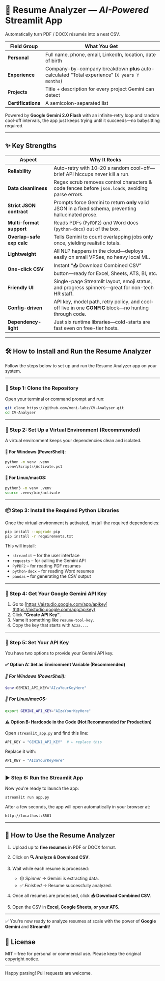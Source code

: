 # 📄 Resume Analyzer — *AI-Powered* Streamlit App

Automatically turn  PDF / DOCX résumés into a neat CSV.

| Field Group     | What You Get                                                                                         |
|-----------------|-------------------------------------------------------------------------------------------------------|
| **Personal**    | Full name, phone, email, LinkedIn, location, date of birth                                            |
| **Experience**  | Company-by-company breakdown **plus** auto-calculated “Total experience” (`X years Y months`)         |
| **Projects**    | Title + description for every project Gemini can detect                                               |
| **Certifications** | A semicolon-separated list                                                                         |

Powered by **Google Gemini 2.0 Flash** with an infinite-retry loop and random cool-off intervals, the app just keeps trying until it succeeds—no babysitting required.

---

## ✨ Key Strengths

| Aspect                    | Why It Rocks                                                                                                      |
|---------------------------|--------------------------------------------------------------------------------------------------------------------|
| **Reliability**           | Auto-retry with 10–20 s random cool-off—brief API hiccups never kill a run.                                        |
| **Data cleanliness**      | Regex scrub removes control characters & code fences before `json.loads`, avoiding parse errors.                   |
| **Strict JSON contract**  | Prompts force Gemini to return **only** valid JSON in a fixed schema, preventing hallucinated prose.               |
| **Multi-format support**  | Reads PDFs (`PyPDF2`) *and* Word docs (`python-docx`) out of the box.                                              |
| **Overlap-safe exp calc** | Tells Gemini to count overlapping jobs only once, yielding realistic totals.                                       |
| **Lightweight**           | All NLP happens in the cloud—deploys easily on small VPSes, no heavy local ML.                                     |
| **One-click CSV**         | Instant “📥 Download Combined CSV” button—ready for Excel, Sheets, ATS, BI, etc.                                   |
| **Friendly UI**           | Single-page Streamlit layout, emoji status, and progress spinners—great for non-tech HR staff.                     |
| **Config-driven**         | API key, model path, retry policy, and cool-off live in one **CONFIG** block—no hunting through code.              |
| **Dependency-light**      | Just six runtime libraries—cold-starts are fast even on free-tier hosts.                                           |

---

## 🛠 How to Install and Run the Resume Analyzer

Follow the steps below to set up and run the Resume Analyzer app on your system.

---

### 🔁 Step 1: Clone the Repository

Open your terminal or command prompt and run:

```bash
git clone https://github.com/moni-labz/CV-Analyser.git
cd CV-Analyser
````

---

### 🐍 Step 2: Set Up a Virtual Environment (Recommended)

A virtual environment keeps your dependencies clean and isolated.

#### 🔹 For **Windows** (PowerShell):

```bash
python -m venv .venv
.venv\Scripts\Activate.ps1
```

#### 🔹 For **Linux/macOS**:

```bash
python3 -m venv .venv
source .venv/bin/activate
```

---

### 📦 Step 3: Install the Required Python Libraries

Once the virtual environment is activated, install the required dependencies:

```bash
pip install --upgrade pip
pip install -r requirements.txt
```

This will install:

* `streamlit` – for the user interface
* `requests` – for calling the Gemini API
* `PyPDF2` – for reading PDF resumes
* `python-docx` – for reading Word resumes
* `pandas` – for generating the CSV output

---

### 🔑 Step 4: Get Your Google Gemini API Key

1. Go to [https://aistudio.google.com/app/apikey](https://aistudio.google.com/app/apikey)
2. Click **“Create API Key”**.
3. Name it something like `resume-tool-key`.
4. Copy the key that starts with `AIza...`.

---

### 🔐 Step 5: Set Your API Key

You have two options to provide your Gemini API key.

#### ✅ Option A: Set as Environment Variable (Recommended)

##### 🔹 For **Windows** (PowerShell):

```bash
$env:GEMINI_API_KEY="AIzaYourKeyHere"
```

##### 🔹 For **Linux/macOS**:

```bash
export GEMINI_API_KEY="AIzaYourKeyHere"
```

#### ⚠️ Option B: Hardcode in the Code (Not Recommended for Production)

Open `streamlit_app.py` and find this line:

```python
API_KEY = "GEMINI_API_KEY"  # ← replace this
```

Replace it with:

```python
API_KEY = "AIzaYourKeyHere"
```

---

### ▶️ Step 6: Run the Streamlit App

Now you're ready to launch the app:

```bash
streamlit run app.py
```

After a few seconds, the app will open automatically in your browser at:

```
http://localhost:8501
```

---

## 🚀 How to Use the Resume Analyzer

1. Upload up to **five resumes** in PDF or DOCX format.
2. Click on **🔍 Analyze & Download CSV**.
3. Wait while each resume is processed:

   * 🟡 *Spinner* → Gemini is extracting data.
   * ✅ *Finished* → Resume successfully analyzed.
4. Once all resumes are processed, click **📥 Download Combined CSV**.
5. Open the CSV in **Excel, Google Sheets, or your ATS**.

---

✅ You're now ready to analyze resumes at scale with the power of **Google Gemini** and **Streamlit**!





## 📝 License

MIT – free for personal or commercial use. Please keep the original copyright notice.

---

Happy parsing! Pull requests are welcome.

